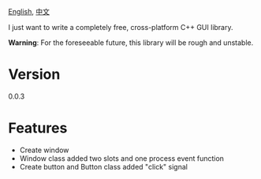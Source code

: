 [English](README.md), [中文](README_zh.md)

I just want to write a completely free, cross-platform C++ GUI library.


**Warning**: For the foreseeable future, this library will be ​​rough and unstable​​.

# Version
0.0.3

# Features
- Create window
- Window class added two slots and one process event function
- Create button and Button class added "click" signal
